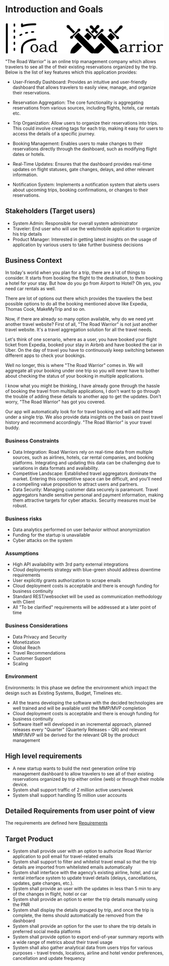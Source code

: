 # Introduction and Goals

![Road Warriors Logo](.media/RoadWarrriorLogo.png)

"The Road Warrior" is an online trip management company which allows travelers to see all the of their existing reservations organized by the trip. Below is the list of key features which this application provides:

- User-Friendly Dashboard: Provides an intuitive and user-friendly dashboard that allows travelers to easily view, manage, and organize their reservations.

- Reservation Aggregation: The core functionality is aggregating reservations from various sources, including flights, hotels, car rentals etc.

- Trip Organization: Allow users to organize their reservations into trips. This could involve creating tags for each trip, making it easy for users to access the details of a specific journey.

- Booking Management: Enables users to make changes to their reservations directly through the dashboard, such as modifying flight dates or hotels.

- Real-Time Updates: Ensures that the dashboard provides real-time updates on flight statuses, gate changes, delays, and other relevant information.

- Notification System: Implements a notification system that alerts users about upcoming trips, booking confirmations, or changes to their reservations.

## Stakeholders (Target users)

- System Admin: Responsible for overall system administrator
- Traveler: End user who will use the web/mobile application to organize his trip details
- Product Manager: Interested in getting latest insights on the usage of application by various users to take further business decisions

## Business Context

In today's world when you plan for a trip, there are a lot of things to consider. It starts from booking the flight to the destination, to then booking a hotel for your stay. But how do you go from Airport to Hotel? Oh yes, you need car rentals as well.

There are lot of options out there which provides the travelers the best possible options to do all the booking mentioned above like Expedia, Thomas Cook, MakeMyTrip and so on.

Now, if there are already so many option available, why do we need yet another travel website?
First of all, "The Road Warrior" is not just another travel website. It's a travel aggregation solution for all the travel needs.

Let's think of one scenario, where as a user, you have booked your flight ticket from Expedia, booked your stay in Airbnb and have booked the car in Uber. On the day of travel you have to continuously keep switching between different apps to check your bookings.

Well no longer, this is where "The Road Warrior" comes in. We will aggregate all your booking under one trip so you will never have to bother about checking the status of your booking in multiple applications.

I know what you might be thinking, I have already gone through the hassle of booking the travel from multiple applications, I don't want to go through the trouble of adding these details to another app to get the updates. Don't worry, "The Road Warrior" has got you covered.

Our app will automatically look for for travel booking and will add these under a single trip.
We also provide data insights on the basis on past travel history and recommend accordingly.
"The Road Warrior" is your  travel buddy.

### Business Constraints

- Data Integration: Road Warriors rely on real-time data from multiple sources, such as airlines, hotels, car rental companies, and booking platforms. Integrating and updating this data can be challenging due to variations in data formats and availability.
- Competitive Landscape: Established travel aggregators dominate the market. Entering this competitive space can be difficult, and you'll need a compelling value proposition to attract users and partners.
- Data Security: Managing customer data securely is paramount. Travel aggregators handle sensitive personal and payment information, making them attractive targets for cyber attacks. Security measures must be robust.

### Business risks

- Data analytics performed on user behavior without anonymization
- Funding for the startup is unavailable
- Cyber attacks on the system

### Assumptions

- High API availability with 3rd party external integrations
- Cloud deployments strategy with blue-green should address downtime requirements
- User explicitly grants authorization to scrape emails
- Cloud deployment costs is acceptable and there is enough funding for business continuity
- Standard REST/websocket will be used as communication methodology with Client
- All "To be clarified" requirements will be addressed at a later point of time

### Business Considerations

- Data Privacy and Security
- Monetization
- Global Reach
- Travel Recommendations
- Customer Support
- Scaling

### Environment

Environments: In this phase we define the environment which impact the design such as Existing Systems, Budget, Timelines etc.

- All the teams developing the software with the decided technologies are well trained and will be available until the MMP/MVP completion
- Cloud deployment costs is acceptable and there is enough funding for business continuity
- Software itself will developed in an incremental approach, planned releases every "Quarter" (Quarterly Releases - QR) and relevant MMP/MVP will be derived for the relevant QR by the product management

## High level requirements

- A new startup wants to build the next generation online trip management dashboard to allow travelers to see all of their existing reservations
organized by trip either online (web) or through their mobile device.
- System shall support traffic of 2 million active users/week
- System shall support handling 15 million user accounts

## Detailed Requirements from user point of view

The requirements are defined here [Requirements](Requirements.md)

## Target Product

- System shall provide user with an option to authorize Road Warrior application to poll email for travel-related emails
- System shall support to filter and whitelist travel email so that the trip details are imported from whitelisted emails automatically
- System shall interface with the agency’s existing airline, hotel, and car rental interface system to update travel details (delays, cancellations, updates, gate changes, etc.).
- System shall provide an user with the updates in less than 5 min to any of the changes in flight, hotel or car
- System shall provide an option to enter the trip details manually using the PNR
- System shall display the details grouped by trip, and once the trip is complete, the items should automatically be removed from the dashboard
- System shall provide an option for the user to share the trip details in preferred social media platforms
- System shall provide option to export end-of-year summary reports with a wide range of metrics about their travel usage
- System shall also gather analytical data from users trips for various purposes - travel trends, locations, airline and hotel vendor preferences, cancellation and update frequency
